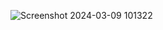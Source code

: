 ![Screenshot 2024-03-09 101322](https://github.com/NickoIkhwan/UKK2024_NickoIkhwanPrayogi/assets/162401382/ef8d796c-5228-4da3-a9a8-e1b982df54a9)
